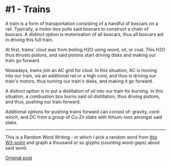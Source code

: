 # #1 - Trains

A train is a form of transportation consisting of a handful of boxcars on a rail. Typically, a motor-box pulls said boxcars to construct a chain of boxcars. A distinct option is motorisation of all boxcars, thus all boxcars aid in driving this full train.

At first, trains' clout was from boiling H2O using wood, oil, or coal. This H2O thus thrusts pistons, and said pistons start driving disks and making our train go forward.

Nowadays, trains join an AC grid for clout. In this situation, AC is moving into our train, via an additional rail or a high cord, and thus is driving our train's motors, thus turning our train's disks, and making it go forward.

A distinct option is to put a distillation of oil into our train for burning. In this situation, a combustion box burns said oil distillation, thus driving pistons, and thus, pushing our train forward.

Additional options for pushing trains forward can consist of: gravity, cord-winch, and DC from a group of Cu-Zn slabs with lithium-ions amongst said slabs.

---

This is a Random Word Writing - in which I pick a random word from [this W3-point](https://www.randomlists.com/random-words) and graph a thousand or so glyphs (counting word-gaps) about said word.

[Original post](https://old.reddit.com/r/AVoid5/comments/e21b8i/random_word_writing_1_trains/)
